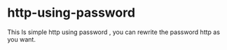 # http-using-password
This Is simple http using password , you can rewrite the password http as you want.
